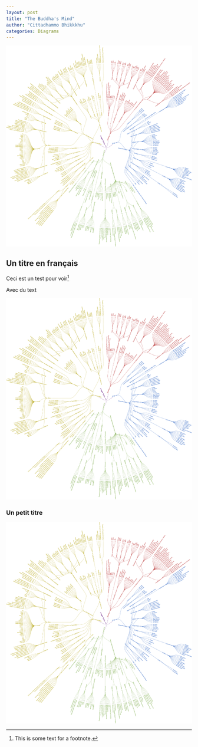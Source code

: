 ```yaml
---
layout: post
title: "The Buddha's Mind"
author: "Cittadhammo Bhikkkhu"
categories: Diagrams
---
```

![The Bouddha's Mind](../img/T4.png)

## Un titre en français 

Ceci est un test pour voir[^1]

Avec du text

![image_info](./img/T4.png)


### Un petit titre

![image_info](/img/T4.png)


[^1]: This is some text for a footnote.
